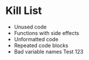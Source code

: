 Kill List
=========
* Unused code
* Functions with side effects
* Unformatted code
* Repeated code blocks
* Bad variable names
Test 123
